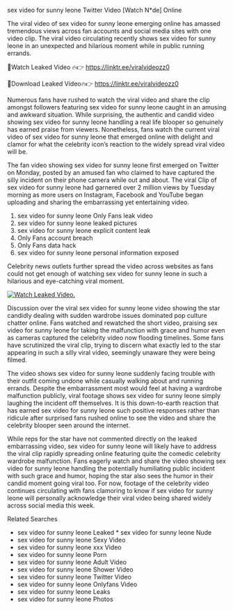 ﻿sex video for sunny leone Twitter Video [Watch N*de] Online

The viral video of ﻿sex video for sunny leone emerging online has amassed tremendous views across fan accounts and social media sites with one video clip. The viral video circulating recently shows ﻿sex video for sunny leone in an unexpected and hilarious moment while in public running errands. 

🔴Watch Leaked Video 🔥👉  https://linktr.ee/viralvideozz0 

🔴Download Leaked Video🔥👉  https://linktr.ee/viralvideozz0 

Numerous fans have rushed to watch the viral video and share the clip amongst followers featuring ﻿sex video for sunny leone caught in an amusing and awkward situation. While surprising, the authentic and candid video showing ﻿sex video for sunny leone handling a real life blooper so genuinely has earned praise from viewers. Nonetheless, fans watch the current viral video of ﻿sex video for sunny leone that emerged online with delight and clamor for what the celebrity icon’s reaction to the widely spread viral video will be.

The fan video showing ﻿sex video for sunny leone first emerged on Twitter on Monday, posted by an amused fan who claimed to have captured the silly incident on their phone camera while out and about. The viral Clip of ﻿sex video for sunny leone had garnered over 2 million views by Tuesday morning as more users on Instagram, Facebook and YouTube began uploading and sharing the embarrassing yet entertaining video. 

1. ﻿sex video for sunny leone Only Fans leak video
2. ﻿sex video for sunny leone leaked pictures
3. ﻿sex video for sunny leone explicit content leak
4. Only Fans account breach
5. Only Fans data hack
6. ﻿sex video for sunny leone personal information exposed

Celebrity news outlets further spread the video across websites as fans could not get enough of watching ﻿sex video for sunny leone in such a hilarious and eye-catching viral moment. 

[![Watch Leaked Video.](https://miro.medium.com/v2/resize:fit:828/format:webp/1*cilzJN44JGOrTw9NJCrNHA.gif "Watch Leaked Video")](https://linktr.ee/viralvideozz0)

Discussion over the viral ﻿sex video for sunny leone video showing the star candidly dealing with sudden wardrobe issues dominated pop culture chatter online. Fans watched and rewatched the short video, praising ﻿sex video for sunny leone for taking the malfunction with grace and humor even as cameras captured the celebrity video now flooding timelines. Some fans have scrutinized the viral clip, trying to discern what exactly led to the star appearing in such a silly viral video, seemingly unaware they were being filmed.

The video shows ﻿sex video for sunny leone suddenly facing trouble with their outfit coming undone while casually walking about and running errands. Despite the embarrassment most would feel at having a wardrobe malfunction publicly, viral footage shows ﻿sex video for sunny leone simply laughing the incident off themselves. It is this down-to-earth reaction that has earned ﻿sex video for sunny leone such positive responses rather than ridicule after surprised fans rushed online to see the video and share the celebrity blooper seen around the internet.  

While reps for the star have not commented directly on the leaked embarrassing video, ﻿sex video for sunny leone will likely have to address the viral clip rapidly spreading online featuring quite the comedic celebrity wardrobe malfunction. Fans eagerly watch and share the video showing ﻿sex video for sunny leone handling the potentially humiliating public incident with such grace and humor, hoping the star also sees the humor in their candid moment going viral too. For now, footage of the celebrity video continues circulating with fans clamoring to know if ﻿sex video for sunny leone will personally acknowledge their viral video being shared widely across social media this week.

Related Searches
* ﻿sex video for sunny leone Leaked
﻿* sex video for sunny leone Nude
* ﻿sex video for sunny leone Sexy Video
* ﻿sex video for sunny leone xxx Video
* ﻿sex video for sunny leone Porn
* ﻿sex video for sunny leone Adult Video
* ﻿sex video for sunny leone Shower Video
* ﻿sex video for sunny leone Twitter Video
* ﻿sex video for sunny leone Onlyfans Video
* ﻿sex video for sunny leone Leaks
* ﻿sex video for sunny leone Photos